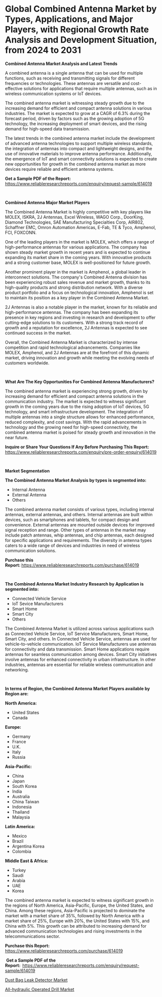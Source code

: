 <p><h1>Global Combined Antenna Market by Types, Applications, and Major Players, with Regional Growth Rate Analysis and Development Situation, from 2024 to 2031</h1></p><p><strong>Combined Antenna Market Analysis and Latest Trends</strong></p>
<p><p>A combined antenna is a single antenna that can be used for multiple functions, such as receiving and transmitting signals for different frequencies or technologies. These antennas are versatile and cost-effective solutions for applications that require multiple antennas, such as in wireless communication systems or IoT devices.</p><p>The combined antenna market is witnessing steady growth due to the increasing demand for efficient and compact antenna solutions in various industries. The market is expected to grow at a CAGR of 6.3% during the forecast period, driven by factors such as the growing adoption of 5G technology, the increasing deployment of smart devices, and the rising demand for high-speed data transmission.</p><p>The latest trends in the combined antenna market include the development of advanced antenna technologies to support multiple wireless standards, the integration of antennas into compact and lightweight designs, and the use of innovative materials to improve antenna performance. Additionally, the emergence of IoT and smart connectivity solutions is expected to create new opportunities for growth in the combined antenna market as more devices require reliable and efficient antenna systems.</p></p>
<p><strong>Get a Sample PDF of the Report:&nbsp;</strong> <a href="https://www.reliableresearchreports.com/enquiry/request-sample/614019">https://www.reliableresearchreports.com/enquiry/request-sample/614019</a></p>
<p>&nbsp;</p>
<p><strong>Combined Antenna Major Market Players</strong></p>
<p><p>The Combined Antenna Market is highly competitive with key players like MOLEX, ISKRA, 2J Antennas, Excel Wireless, WAGO Corp., DoorKing, Diamond Technologies, SAE Manufacturing Specialties Corp, AIR802, Schaffner EMC, Omron Automation Americas, E-Fab, TE & Tyco, Amphenol, FCI, FOXCONN.</p><p>One of the leading players in the market is MOLEX, which offers a range of high-performance antennas for various applications. The company has shown steady market growth in recent years and is expected to continue expanding its market share in the coming years. With innovative products and a strong customer base, MOLEX is well-positioned for future growth.</p><p>Another prominent player in the market is Amphenol, a global leader in interconnect solutions. The company's Combined Antenna division has been experiencing robust sales revenue and market growth, thanks to its high-quality products and strong distribution network. With a diverse product portfolio and a focus on technological innovation, Amphenol is set to maintain its position as a key player in the Combined Antenna Market.</p><p>2J Antennas is also a notable player in the market, known for its reliable and high-performance antennas. The company has been expanding its presence in key regions and investing in research and development to offer cutting-edge solutions to its customers. With a strong track record of growth and a reputation for excellence, 2J Antennas is expected to see continued success in the market.</p><p>Overall, the Combined Antenna Market is characterized by intense competition and rapid technological advancements. Companies like MOLEX, Amphenol, and 2J Antennas are at the forefront of this dynamic market, driving innovation and growth while meeting the evolving needs of customers worldwide.</p></p>
<p>&nbsp;</p>
<p><strong>What Are The Key Opportunities For Combined Antenna Manufacturers?</strong></p>
<p><p>The combined antenna market is experiencing strong growth, driven by increasing demand for efficient and compact antenna solutions in the communication industry. The market is expected to witness significant growth in the coming years due to the rising adoption of IoT devices, 5G technology, and smart infrastructure development. The integration of multiple antennas into a single structure allows for enhanced performance, reduced complexity, and cost savings. With the rapid advancements in technology and the growing need for high-speed connectivity, the combined antenna market is poised for steady growth and innovation in the near future.</p></p>
<p><strong>Inquire or Share Your Questions If Any Before Purchasing This Report:</strong> <a href="https://www.reliableresearchreports.com/enquiry/pre-order-enquiry/614019">https://www.reliableresearchreports.com/enquiry/pre-order-enquiry/614019</a></p>
<p>&nbsp;</p>
<p><strong>Market Segmentation</strong></p>
<p><strong>The Combined Antenna Market Analysis by types is segmented into:</strong></p>
<p><ul><li>Internal Antenna</li><li>External Antenna</li><li>Others</li></ul></p>
<p><p>The combined antenna market consists of various types, including internal antennas, external antennas, and others. Internal antennas are built within devices, such as smartphones and tablets, for compact design and convenience. External antennas are mounted outside devices for improved signal reception and range. Other types of antennas in the market may include patch antennas, whip antennas, and chip antennas, each designed for specific applications and requirements. The diversity in antenna types caters to a wide range of devices and industries in need of wireless communication solutions.</p></p>
<p><strong>Purchase this Report:&nbsp;</strong><a href="https://www.reliableresearchreports.com/purchase/614019">https://www.reliableresearchreports.com/purchase/614019</a></p>
<p>&nbsp;</p>
<p><strong>The Combined Antenna Market Industry Research by Application is segmented into:</strong></p>
<p><ul><li>Connected Vehicle Service</li><li>IoT Sevice Manufacturers</li><li>Smart Home</li><li>Smart City</li><li>Others</li></ul></p>
<p><p>The Combined Antenna Market is utilized across various applications such as Connected Vehicle Service, IoT Service Manufacturers, Smart Home, Smart City, and others. In Connected Vehicle Service, antennas are used for vehicle-to-vehicle communication. IoT Service Manufacturers use antennas for connectivity and data transmission. Smart Home applications require antennas for seamless communication among devices. Smart City initiatives involve antennas for enhanced connectivity in urban infrastructure. In other industries, antennas are essential for reliable wireless communication and networking.</p></p>
<p>&nbsp;</p>
<p><strong>In terms of Region, the Combined Antenna Market Players available by Region are:</strong></p>
<p>
    <p> <strong> North America: </strong>
        <ul>
            <li>United States</li>
            <li>Canada</li>
        </ul>
        </p> 
    <p> <strong> Europe: </strong>
        <ul>
            <li>Germany</li>
            <li>France</li>
            <li>U.K.</li>
            <li>Italy</li>
            <li>Russia</li>
        </ul>
        </p> 
    <p> <strong> Asia-Pacific: </strong>
        <ul>
            <li>China</li>
            <li>Japan</li>
            <li>South Korea</li>
            <li>India</li>
            <li>Australia</li>
            <li>China Taiwan</li>
            <li>Indonesia</li>
            <li>Thailand</li>
            <li>Malaysia</li>
        </ul>
        </p> 
    <p> <strong> Latin America: </strong>
        <ul>
            <li>Mexico</li>
            <li>Brazil</li>
            <li>Argentina Korea</li>
            <li>Colombia</li>
        </ul>
        </p> 
    <p> <strong> Middle East & Africa: </strong>
        <ul>
            <li>Turkey</li>
            <li>Saudi</li>
            <li>Arabia</li>
            <li>UAE</li>
            <li>Korea</li>
        </ul>
    </p>
    </p>
<p><p>The combined antenna market is expected to witness significant growth in the regions of North America, Asia-Pacific, Europe, the United States, and China. Among these regions, Asia-Pacific is projected to dominate the market with a market share of 35%, followed by North America with a market share of 25%, Europe with 20%, the United States with 15%, and China with 5%. This growth can be attributed to increasing demand for advanced communication technologies and rising investments in the telecommunications sector.</p></p>
<p><strong>Purchase this Report: </strong><a href="https://www.reliableresearchreports.com/purchase/614019">https://www.reliableresearchreports.com/purchase/614019</a></p>
<p>&nbsp;<strong>Get a Sample PDF of the Report:&nbsp;&nbsp;</strong><a href="https://www.reliableresearchreports.com/enquiry/request-sample/614019">https://www.reliableresearchreports.com/enquiry/request-sample/614019</a></p>
<p><strong></strong></p>
<p><p><a href="https://github.com/kufem1/Market-Research-Report-List-1/blob/main/dust-bag-leak-detector-market.md">Dust Bag Leak Detector Market</a></p><p><a href="https://github.com/singletonthaxterkelliehr2df/Market-Research-Report-List-1/blob/main/all-hydraulic-operated-drill-market.md">All-hydraulic Operated Drill Market</a></p></p>